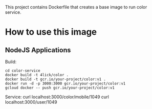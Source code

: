 This project contains Dockerfile that creates a base image to run color service.

How to use this image
=====================

NodeJS Applications
-------------------

Build:

    cd color-service
    docker build -t 4lick/color .
    docker build -t gcr.io/your-project/color:v1 .
    docker run -d -p 3000:3000 gcr.io/your-project/color:v1
    gcloud docker -- push gcr.io/your-project/color:v1

Service:
	curl localhost:3000/color/mobile/1049
	curl localhost:3000/user/1049
